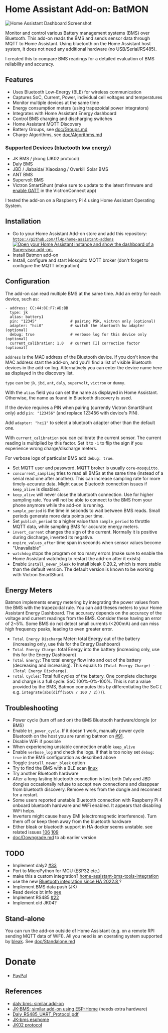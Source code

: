 # Home Assistant Add-on: BatMON

![Home Assistant Dashboard Screenshot](https://repository-images.githubusercontent.com/445289350/03f3d531-37cf-48be-84c8-e6c75270fc87)

Monitor and control various Battery management systems (BMS) over Bluetooth. This add-on reads the BMS and sends sensor
data through MQTT to Home Assistant. Using bluetooth on the Home Assistant host system, it does not need any additional
hardware (no USB/Serial/RS485).

I created this to compare BMS readings for a detailed evaluation of BMS reliability and accuracy.

## Features

* Uses Bluetooth Low-Energy (BLE) for wireless communication
* Captures SoC, Current, Power, individual cell voltages and temperatures
* Monitor multiple devices at the same time
* Energy consumption meters (using trapezoidal power integrators)
* Integrates with Home Assistant Energy dashboard
* Control BMS charging and discharging switches
* Home Assistant MQTT Discovery
* Battery Groups, see [doc/Groups.md](doc/Groups.md)
* Charge Algorithms, see [doc/Algorithms.md](doc/Algorithms.md)

### Supported Devices (bluetooth low energy)

* JK BMS / jikong (JK02 protocol)
* Daly BMS
* JBD / Jiabaida/ Xiaoxiang / Overkill Solar BMS
* ANT BMS
* Supervolt BMS
* Victron SmartShunt (make sure to update to the latest firmware
  and [enable GATT](https://community.victronenergy.com/questions/93919/victron-bluetooth-ble-protocol-publication.html)
  in the VictronConnect app)

I tested the add-on on a Raspberry Pi 4 using Home Assistant Operating System.

## Installation

* Go to your Home Assistant Add-on store and add this repository: [`https://github.com/fl4p/home-assistant-addons`](https://github.com/fl4p/home-assistant-addons)
  [![Open your Home Assistant instance and show the dashboard of a Supervisor add-on.](https://my.home-assistant.io/badges/supervisor_addon.svg)](https://my.home-assistant.io/redirect/supervisor_addon/?addon=2af0a32d_batmon&repository_url=https%3A%2F%2Fgithub.com%2Ffl4p%2Fhome-assistant-addons)
* Install Batmon add-on
* Install, configure and start Mosquito MQTT broker (don't forget to configure the MQTT integration)

## Configuration

The add-on can read multiple BMS at the same time.
Add an entry for each device, such as:

```
- address: CC:44:8C:F7:AD:BB
  type: jk
  alias: battery1
  pin: "12345"               # pairing PSK, victron only (optional)
  adapter: "hci0"            # switch the bluetooth hw adapter (optional)
  debug: true                # verbose log for this device only (optional)
  current_calibration: 1.0   # current [I] correction factor (optional)
```

`address` is the MAC address of the Bluetooth device. If you don't know the MAC address start the add-on, and you'll
find a list of visible Bluetooth devices in the add-on log. Alternatively you can enter the device name here as
displayed in the discovery list.

`type` can be `jk`, `jbd`, `ant`, `daly`, `supervolt`, `victron` or `dummy`.

With the `alias` field you can set the name as displayed in Home Assistant. Otherwise, the name as found in Bluetooth
discovery is used.

If the device requires a PIN when pairing (currently Victron SmartShunt only) add `pin: "123456"` (and replace 123456
with device's PIN).

Add `adapter: "hci1"` to select a bluetooth adapter other than the default one.

With `current_calibration` you can calibrate the current sensor. The current reading is multiplied by this factor. Set
it to `-1` to flip the sign if you experience wrong charge/discharge meters.

For verbose logs of particular BMS add `debug: true`.

* Set MQTT user and password. MQTT broker is usually `core-mosquitto`.
* `concurrent_sampling` tries to read all BMSs at the same time (instead of a serial read one after another). This can
  increase sampling rate for more timely-accurate data. Might cause Bluetooth connection issues if `keep_alive` is
  disabled.
* `keep_alive` will never close the bluetooth connection. Use for higher sampling rate. You will not be able to connect
  to the BMS from your phone anymore while the add-on is running.
* `sample_period` is the time in seconds to wait between BMS reads. Small periods generate more data points per time.
* Set `publish_period` to a higher value than `sample_period` to throttle MQTT data, while sampling BMS for accurate
  energy meters.
* `invert_current` changes the sign of the current. Normally it is positive during discharge, inverted its negative.
* `expire_values_after` time span in seconds when sensor values become "Unavailable"
* `watchdog` stops the program on too many errors (make sure to enable the Home Assistant watchdog to restart the add-on
  after it exists)
* Enable `install_newer_bleak` to install bleak 0.20.2, which is more stable than the default version. The default
  version is known to be working with Victron SmartShunt.

## Energy Meters

Batmon implements energy metering by integrating the power values from the BMS with the trapezoidal rule. You can add
theses meters to your Home
Assistant Energy Dashboard. The accuracy depends on the accuracy of the voltage and current readings from the BMS.
Consider these having an error of 2~5%. Some BMS do not detect small currents (<200mA) and can miss high frequency
peaks, leading to even greater error.

* `Total Energy Discharge` Meter: total Energy out of the battery (increasing only, use this for the Energy Dashboard)
* `Total Energy Charge`: total Energy into the battery (increasing only, use this for the Energy Dashboard)
* `Total Energy`: The total energy flow into and out of the battery (decreasing and increasing).
  This equals to `(Total Energy Charge) - (Total Energy Discharge)`.
* `Total Cycles`: Total full cycles of the battery. One complete discharge and charge is a full cycle: SoC 100%-0%-100%.
  This is not a value provided by the BMS, Batmon computes this by differentiating the SoC (
  e.g. `integrate(abs(diff(SoC% / 100 / 2)))`).

## Troubleshooting

* Power cycle (turn off and on) the BMS Bluetooth hardware/dongle (or BMS)
* Enable `bt_power_cycle`. If it doesn't work, manually power cycle Bluetooth on the host you are running batmon
  on [#91](https://github.com/fl4p/batmon-ha/discussions/91).
* Disable WiFi if possible
* When experiencing unstable connection enable `keep_alive`
* Enable `verbose_log` and check the logs. If that is too noisy set `debug: true` in the BMS configuration as described
  above
* Toggle `install_newer_bleak` option
* Try to find the BMS with a BLE scan [linux](https://ukbaz.github.io/howto/beacon_scan_cmd_line.html)
* Try another Bluetooth hardware
* After a long-lasting bluetooth connection is lost both Daly and JBD dongles occasionally refuse to accept new
  connections and disappear from bluetooth discovery. Remove wires from the dongle and reconnect for a restart.
* Some users reported unstable Bluetooth connection with Raspberry Pi 4 onboard bluetooth hardware and WiFi enabled. It
  appears that disabling WiFi helps.
* Inverters might cause heavy EMI (electromagnetic interference). Turn them off or keep them away from the bluetooth
  hardware
* Either bleak or bluetooth support in HA docker seems unstable. see related issues [106](https://github.com/fl4p/batmon-ha/issues/106) [109](https://github.com/fl4p/batmon-ha/issues/109)
* [doc/Downgrade.md](doc/Downgrade.md) to ab earlier version


## TODO

* Implement daly2 [#33](https://github.com/fl4p/batmon-ha/issues/33)
* Port to MicroPython for MCU (ESP32 etc.)
* make this a custom integration? [home-assistant-bms-tools-integration](https://github.com/ElD4n1/home-assistant-bms-tools-integration)
* use the new [Bluetooth integration since HA 2022.8 ](https://www.home-assistant.io/integrations/bluetooth/) ?
* Implement BMS data push (JK)
* Read device bt info [see](https://www.bluetooth.com/specifications/specs/device-information-service-1-1/)
* Implement RS485 [#22](https://github.com/fl4p/batmon-ha/issues/22)
* Implement old JK04?

## Stand-alone

You can run the add-on outside of Home Assistant (e.g. on a remote RPI sending MQTT data of WiFI).
All you need is an operating system supported by [bleak](https://pypi.org/project/bleak/).
See [doc/Standalone.md](doc/Standalone.md)

# Donate

* [PayPal](https://www.paypal.com/donate/?hosted_button_id=6LACACFHQMR3C)

## References

* [daly bms: similar add-on](https://github.com/MindFreeze/dalybms)
* [JK-BMS: similar add-on using ESP-Home](https://github.com/syssi/esphome-jk-bms) (needs extra hardware)
* [Daly_RS485_UART_Protocol.pdf](https://github.com/jblance/mpp-solar/blob/master/docs/protocols/DALY-Daly_RS485_UART_Protocol.pdf)
* [JK-bms esphome](https://github.com/syssi/esphome-jk-bms/blob/main/components/jk_bms_ble/jk_bms_ble.cpp#L336)
* [JK02 protocol](https://github.com/jblance/mpp-solar/blob/master/mppsolar/protocols/jk02.py)
